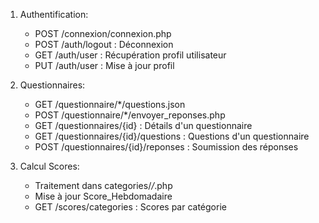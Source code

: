 1. Authentification:
   - POST /connexion/connexion.php
   - POST /auth/logout : Déconnexion
   - GET /auth/user : Récupération profil utilisateur
   - PUT /auth/user : Mise à jour profil
   
2. Questionnaires:
   - GET /questionnaire/*/questions.json
   - POST /questionnaire/*/envoyer_reponses.php
   - GET /questionnaires/{id} : Détails d'un questionnaire
   - GET /questionnaires/{id}/questions : Questions d'un questionnaire
   - POST /questionnaires/{id}/reponses : Soumission des réponses
   
3. Calcul Scores:
   - Traitement dans categories/*/*.php
   - Mise à jour Score_Hebdomadaire
   - GET /scores/categories : Scores par catégorie
   